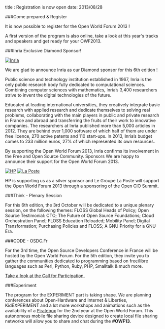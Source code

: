 title : Registration is now open
date: 2013/08/28


###Come prepared & Register

It is now possible to register for the Open World Forum 2013 !

A first version of the program is also online, take a look at this year's tracks and speakers and get ready for your OWF2013.

###Inria Exclusive Diamond Sponsor!

<a href="/en/sponsors/#inria" target="_blank"> <img alt="Inria" src="/static/pictures/page sponsor et organisateurs/INRIA_sponsor page.jpg"></a>

We are glad to announce Inria as our Diamond sponsor for this 6th edition !

Public science and technology institution established in 1967, Inria is the only public research body fully dedicated to 
computational sciences. Combining computer sciences with mathematics, Inria’s 3,400 researchers strive to invent the 
digital technologies of the future.

Educated at leading international universities, they creatively integrate basic research with applied research and 
dedicate themselves to solving real problems, collaborating with the main players in public and private research in 
France and abroad and transferring the fruits of their work to innovative companies. The researchers at Inria published 
more than 5,000 articles in 2012. They are behind over 1,000 software of which half of them are under free licence, 270 
active patents and 110 start-ups. In 2013, Inria’s budget comes to 233 million euros, 27% of which represented its own 
resources.

By supporting the Open World Forum 2013, Inria confirms its involvement in the Free and Open Source Community.
Sponsors We are happy to announce their support for the Open World Forum 2013.

<a href="/en/sponsors/#hp" target="_blank"><img alt='HP' src="/static/pictures/sponsors/Hewlett-Packard_logoSponsor.png"/></a>
<a href="http://legroupe.laposte.fr/" target="_blank"><img alt='La Poste' src="/static/pictures/sponsors/Groupe-Laposte_logoSponsor.png"/></a>

HP is supporting us as a silver sponsor and Le Groupe La Poste will support the Open World Forum 2013 through a 
sponsoring of the Open CIO Summit.

###Think - Plenary Session

For this 6th edition, the 3rd October will be dedicated to a unique plenary session, on the following themes:
FLOSS Global Heads of Policy; Open Source Testimonial: CTO; The Future of Open Source Foundations; Cloud Orchestration 
Panel; FLOSS Education Reloaded; Mobility Panel; Digital Transformation; Purchasing Policies and FLOSS; A GNU Priority 
for a GNU Era.

###CODE - OSDC.Fr

For the 3rd time, the Open Source Developers Conference in France will be hosted by the Open World Forum. For the 5th 
edition, they invite you to gather the communities dedicated to programming based on free/libre languages such as Perl, 
Python, Ruby, PHP, Smalltalk & much more.

<a href="http://act.osdc.fr/osdc2013fr/cfp.html" target="_blank">Take a look at the Call for Participation.</a>

###Experiment

The program for the EXPERIMENT part is taking shape. We are planning conferences about Open-Hardware and Internet & 
Liberties, KidEXPERIMENT and a lot more workshops and animations such as the availability of a <a href="http://pirateboxfr.com/" target="_blank">Piratebox</a>
for the 2nd year at the Open World Forum. This autonomous mobile file sharing device designed to create local file 
sharing networks will allow you to share and chat during the **#OWF13**.

